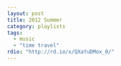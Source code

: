 ```yaml
---
layout: post
title: 2012 Summer
category: playlists
tags: 
  - music
  - "time travel"
rdio: "http://rd.io/x/QXaYuDMox_0/"
---
```

